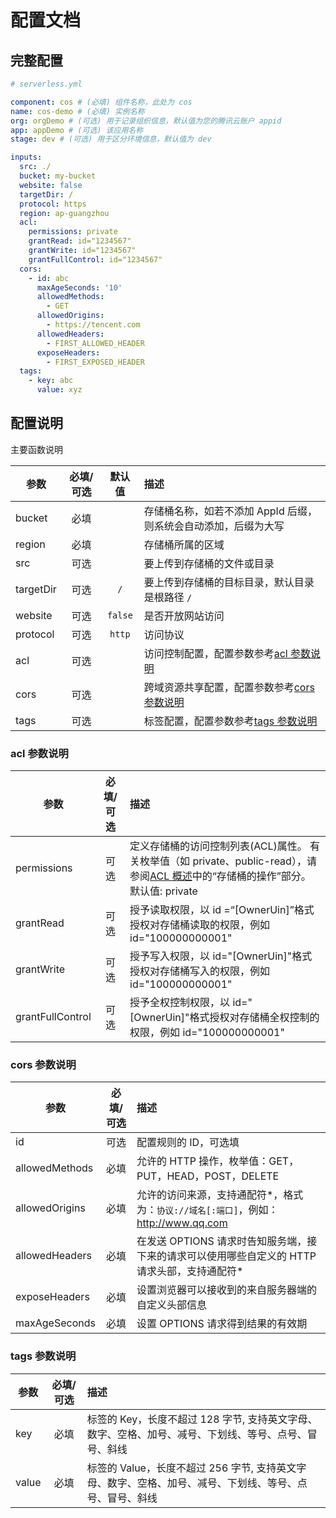 # 配置文档

## 完整配置

```yml
# serverless.yml

component: cos # (必填) 组件名称，此处为 cos
name: cos-demo # (必填) 实例名称
org: orgDemo # (可选) 用于记录组织信息，默认值为您的腾讯云账户 appid
app: appDemo # (可选) 该应用名称
stage: dev # (可选) 用于区分环境信息，默认值为 dev

inputs:
  src: ./
  bucket: my-bucket
  website: false
  targetDir: /
  protocol: https
  region: ap-guangzhou
  acl:
    permissions: private
    grantRead: id="1234567"
    grantWrite: id="1234567"
    grantFullControl: id="1234567"
  cors:
    - id: abc
      maxAgeSeconds: '10'
      allowedMethods:
        - GET
      allowedOrigins:
        - https://tencent.com
      allowedHeaders:
        - FIRST_ALLOWED_HEADER
      exposeHeaders:
        - FIRST_EXPOSED_HEADER
  tags:
    - key: abc
      value: xyz
```

## 配置说明

主要函数说明

| 参数      | 必填/可选 | 默认值  | 描述                                                            |
| --------- | :-------: | :-----: | :-------------------------------------------------------------- |
| bucket    |   必填    |         | 存储桶名称，如若不添加 AppId 后缀，则系统会自动添加，后缀为大写 |
| region    |   必填    |         | 存储桶所属的区域                                                |
| src       |   可选    |         | 要上传到存储桶的文件或目录                                      |
| targetDir |   可选    |   `/`   | 要上传到存储桶的目标目录，默认目录是根路径 `/`                  |
| website   |   可选    | `false` | 是否开放网站访问                                                |
| protocol  |   可选    | `http`  | 访问协议                                                        |
| acl       |   可选    |         | 访问控制配置，配置参数参考[acl 参数说明](#acl-参数说明)         |
| cors      |   可选    |         | 跨域资源共享配置，配置参数参考[cors 参数说明](#cors-参数说明)   |
| tags      |   可选    |         | 标签配置，配置参数参考[tags 参数说明](#tags-参数说明)           |

### acl 参数说明

| 参数             | 必填/可选 | 描述                                                                                                                                                                                      |
| ---------------- | :-------: | :---------------------------------------------------------------------------------------------------------------------------------------------------------------------------------------- |
| permissions      |   可选    | 定义存储桶的访问控制列表(ACL)属性。 有关枚举值（如 private、public-read），请参阅[ACL 概述](https://cloud.tencent.com/document/product/436/30752)中的“存储桶的操作”部分。 默认值: private |
| grantRead        |   可选    | 授予读取权限，以 id =“\[OwnerUin]”格式授权对存储桶读取的权限，例如 id="100000000001"                                                                                                      |
| grantWrite       |   可选    | 授予写入权限，以 id="\[OwnerUin]"格式授权对存储桶写入的权限，例如 id="100000000001"                                                                                                       |
| grantFullControl |   可选    | 授予全权控制权限，以 id="\[OwnerUin]"格式授权对存储桶全权控制的权限，例如 id="100000000001"                                                                                               |

### cors 参数说明

| 参数           | 必填/可选 | 描述                                                                                          |
| -------------- | :-------: | :-------------------------------------------------------------------------------------------- |
| id             |   可选    | 配置规则的 ID，可选填                                                                         |
| allowedMethods |   必填    | 允许的 HTTP 操作，枚举值：GET，PUT，HEAD，POST，DELETE                                        |
| allowedOrigins |   必填    | 允许的访问来源，支持通配符\*，格式为：`协议://域名[:端口]`，例如：http://www.qq.com           |
| allowedHeaders |   必填    | 在发送 OPTIONS 请求时告知服务端，接下来的请求可以使用哪些自定义的 HTTP 请求头部，支持通配符\* |
| exposeHeaders  |   必填    | 设置浏览器可以接收到的来自服务器端的自定义头部信息                                            |
| maxAgeSeconds  |   必填    | 设置 OPTIONS 请求得到结果的有效期                                                             |

### tags 参数说明

| 参数  | 必填/可选 | 描述                                                                                                    |
| ----- | :-------: | :------------------------------------------------------------------------------------------------------ |
| key   |   必填    | 标签的 Key，长度不超过 128 字节, 支持英文字母、数字、空格、加号、减号、下划线、等号、点号、冒号、斜线   |
| value |   必填    | 标签的 Value，长度不超过 256 字节, 支持英文字母、数字、空格、加号、减号、下划线、等号、点号、冒号、斜线 |
